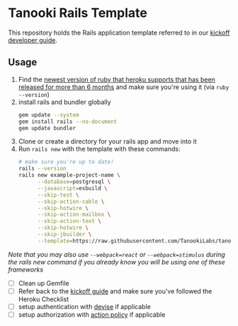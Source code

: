 # Tanooki Rails Template

This repository holds the Rails application template referred to in our
[kickoff developer guide][ko].

[ko]: https://github.com/TanookiLabs/developer-guides/blob/master/web/kickoff.md

## Usage

1. Find the [newest version of ruby that heroku supports that has been released for more than 6 months][h] and make sure you're using it (via `ruby --version`)
1. install rails and bundler globally
   ```bash
   gem update --system
   gem install rails --no-document
   gem update bundler
   ```
1. Clone or create a directory for your rails app and move into it
1. Run `rails new` with the template with these commands:
   ```bash
   # make sure you're up to date!
   rails --version 
   rails new example-project-name \
         --database=postgresql \
         --javascript=esbuild \
         --skip-test \
         --skip-action-cable \
         --skip-hotwire \
         --skip-action-mailbox \
         --skip-action-text \
         --skip-hotwire \
         --skip-jbuilder \
         --template=https://raw.githubusercontent.com/TanookiLabs/tanooki-rails-template/master/rails-kickoff-template.rb
   ```


_Note that you may also use `--webpack=react` or `--webpack=stimulus` during the
rails new command if you already know you will be using one of these frameworks_

- [ ] Clean up Gemfile
- [ ] Refer back to the [kickoff guide][kg] and make sure you've followed the Heroku
      Checklist
- [ ] setup authentication with [devise](https://github.com/heartcombo/devise) if applicable
- [ ] setup authorization with [action policy](https://github.com/palkan/action_policy) if applicable

[h]: https://devcenter.heroku.com/articles/ruby-support#supported-runtimes
[kg]: https://github.com/TanookiLabs/developer-guides/blob/master/rails/kickoff.md
